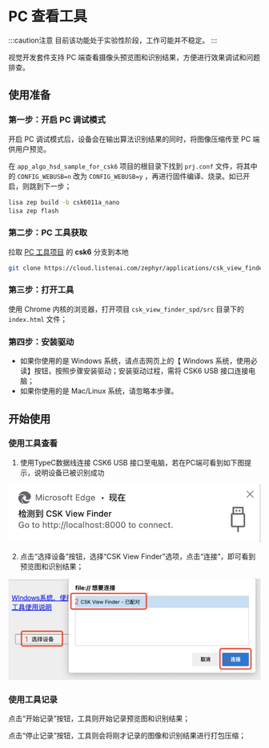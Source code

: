 # PC 查看工具

:::caution注意
目前该功能处于实验性阶段，工作可能并不稳定。
:::

视觉开发套件支持 PC 端查看摄像头预览图和识别结果，方便进行效果调试和问题排查。

## 使用准备

### 第一步：开启 PC 调试模式

开启 PC 调试模式后，设备会在输出算法识别结果的同时，将图像压缩传至 PC 端供用户预览。

在 `app_algo_hsd_sample_for_csk6` 项目的根目录下找到 `prj.conf` 文件，将其中的 `CONFIG_WEBUSB=n` 改为 `CONFIG_WEBUSB=y` ，再进行固件编译、烧录。如已开启，则跳到下一步；

```bash
lisa zep build -b csk6011a_nano
lisa zep flash
```

### 第二步：PC 工具获取

拉取 [PC 工具项目](https://cloud.listenai.com/zephyr/applications/csk_view_finder_spd) 的 **csk6** 分支到本地

```bash
git clone https://cloud.listenai.com/zephyr/applications/csk_view_finder_spd.git
```

### 第三步：打开工具

使用 Chrome 内核的浏览器，打开项目 `csk_view_finder_spd/src` 目录下的 `index.html` 文件；

### 第四步：安装驱动

- 如果你使用的是 Windows 系统，请点击网页上的【 Windows 系统，使用必读】按钮，按照步骤安装驱动；安装驱动过程，需将 CSK6 USB 接口连接电脑；
- 如果你使用的是 Mac/Linux 系统，请忽略本步骤。

## 开始使用

### 使用工具查看

1. 使用TypeC数据线连接 CSK6 USB 接口至电脑，若在PC端可看到如下图提示，说明设备已被识别成功

![](./_images/webusb_detected.png)

2. 点击“选择设备”按钮，选择“CSK View Finder”选项，点击“连接”，即可看到预览图和识别结果；

![](./_images/webusb_choose_device.png)

### 使用工具记录

点击“开始记录”按钮，工具则开始记录预览图和识别结果；

点击“停止记录”按钮，工具则会将刚才记录的图像和识别结果进行打包压缩；
